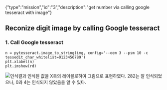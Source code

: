 {"type":"mission","id":"3","description":"get number via calling google tesseract with image"}
## Reconize digit image by calling Google tesseract

### 1. Call Google tesseract

```
n = pytesseract.image_to_string(img, config='--oem 3 --psm 10 -c tessedit_char_whitelist=0123456789')
plt.xlabel(n)
plt.imshow(rd)
```

![인식결과](digits.jpg)
인식된 값을 X축의 레이블로하여 그림으로 표현하였다.
282는 잘 인식되었으나, 0과 4는 인식되지 않았음을 알 수 있다.